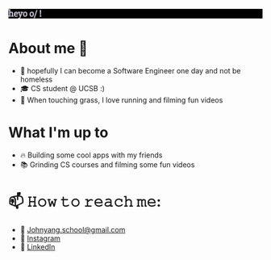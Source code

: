 ![Alt text](typewriter.gif)
# About me 👋
- 🚀 hopefully I can become a Software Engineer one day and not be homeless
- 🎓 CS student @ UCSB :) 
- 🌱 When touching grass, I love running and filming fun videos

# What I'm up to
- 🔥 Building some cool apps with my friends
- 📚 Grinding CS courses and filming some fun videos

# 📫 𝙷𝚘𝚠 𝚝𝚘 𝚛𝚎𝚊𝚌𝚑 𝚖𝚎:
- 📧 Johnyang.school@gmail.com 
- 📸 [Instagram](https://www.instagram.com/johmyang/)
- 💼 [LinkedIn](https://www.linkedin.com/in/john-yang-006769243/)


<!--
**Johmiess/Johmiess** is a ✨ _special_ ✨ repository because its `README.md` (this file) appears on your GitHub profile.

Here are some ideas to get you started:

- 🔭 I'm currently working on ...
- 🌱 I'm currently learning ...
- 👯 I'm looking to collaborate on ...
- 🤔 I'm looking for help with ...
- 💬 Ask me about ...
- 📫 How to reach me: ...
- 😄 Pronouns: ...
- ⚡ Fun fact: ...
-->
